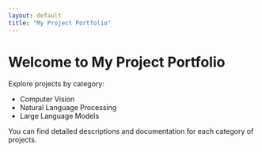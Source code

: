 ```yaml
---
layout: default
title: "My Project Portfolio"
---
```


# Welcome to My Project Portfolio

Explore projects by category:

- Computer Vision
- Natural Language Processing
- Large Language Models

You can find detailed descriptions and documentation for each category of projects.